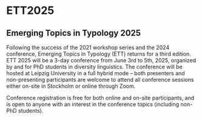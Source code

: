 # ETT2025
## Emerging Topics in Typology 2025

Following the success of the 2021 workshop series and the 2024 conference, Emerging Topics in Typology (ETT) returns for a third edition. ETT 2025 will be a 3-day conference from June 3rd to 5th, 2025, organized by and for PhD students in diversity linguistics. The conference will be hosted at Leipzig University in a full hybrid mode – both presenters and non-presenting participants are welcome to attend all conference sessions either on-site in Stockholm or online through Zoom.


Conference registration is free for both online and on-site participants, and is open to anyone with an interest in the conference topics (including non-PhD students).

